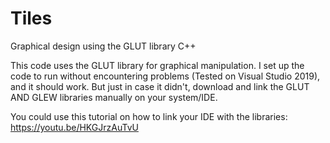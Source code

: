 # Tiles
Graphical design using the GLUT library C++

This code uses the GLUT library for graphical manipulation. I set up the code to run without encountering problems (Tested on Visual Studio 2019), and it should work. But just in case it didn't, download and link the GLUT AND GLEW libraries manually on your system/IDE.

You could use this tutorial on how to link your IDE with the libraries: https://youtu.be/HKGJrzAuTvU
